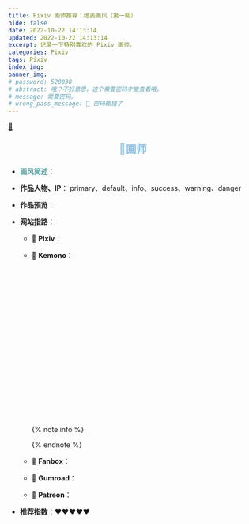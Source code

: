 ```yaml
---
title: Pixiv 画师推荐：绝美画风（第一期）
hide: false
date: 2022-10-22 14:13:14
updated: 2022-10-22 14:13:14
excerpt: 记录一下特别喜欢的 Pixiv 画师。
categories: Pixiv
tags: Pixiv
index_img:
banner_img:
# password: 520038
# abstract: 哦？不好意思，这个需要密码才能查看哦。
# message: 需要密码。
# wrong_pass_message: 🐔 密码输错了
---
```


<!-- 跳转模板 -->
<a href="#demo">🍓</a>

<!-- 模板 -->
<a id="demo">
<p style="text-align:center;color:#8EC0E4;font-size:1.5em;font-weight: bold;">
🍉画师
</p>
</a>

+ <span style="color: #519D9E; ">**画风简述**</span>：
  
+ **作品人物、IP**：
  <span class="label label-primary">primary</span>、<span class="label label-default">default</span>、<span class="label label-info">info</span>、<span class="label label-success">success</span>、<span class="label label-warning">warning</span>、<span class="label label-danger">danger</span>
+ **作品预览**：
  ![]()
+ **网站指路**：
  + 🥝 **Pixiv**：
  + 🌻 **Kemono**：
    <iframe src="" width="100%" height="320" name="topFrame" scrolling="yes"  noresize="noresize" frameborder="0" id="topFrame"></iframe>
    {% note info %}

    {% endnote %}
  + 🌺 **Fanbox**：
  + 🌹 **Gumroad**：
  + 🍑 **Patreon**：
+ **推荐指数**：♥♥♥♥♥